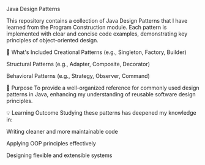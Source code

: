 Java Design Patterns

This repository contains a collection of Java Design Patterns that I have learned from the Program Construction module. Each pattern is implemented with clear and concise code examples, demonstrating key principles of object-oriented design.

📌 What's Included
Creational Patterns (e.g., Singleton, Factory, Builder)

Structural Patterns (e.g., Adapter, Composite, Decorator)

Behavioral Patterns (e.g., Strategy, Observer, Command)

🎯 Purpose
To provide a well-organized reference for commonly used design patterns in Java, enhancing my understanding of reusable software design principles.

💡 Learning Outcome
Studying these patterns has deepened my knowledge in:

Writing cleaner and more maintainable code

Applying OOP principles effectively

Designing flexible and extensible systems
